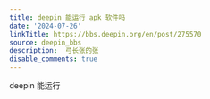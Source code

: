 ```yaml
---
title: deepin 能运行 apk 软件吗
date: '2024-07-26'
linkTitle: https://bbs.deepin.org/en/post/275570
source: deepin_bbs
description:  弓长张的张 
disable_comments: true
---
```

deepin 能运行
